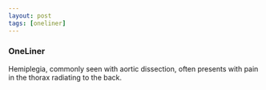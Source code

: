```yaml
---
layout: post
tags: [oneliner]
---
```



### OneLiner

Hemiplegia, commonly seen with aortic dissection, often presents with pain in the thorax radiating to the back.
